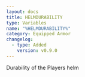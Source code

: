 ```yaml
---
layout: docs
title: HELMDURABILITY
type: Variables
name: "%HELMDURABILITY%"
category: Equipped Armor
changelog:
  - type: Added
    version: v0.9.0
---
```

Durability of the Players helm
